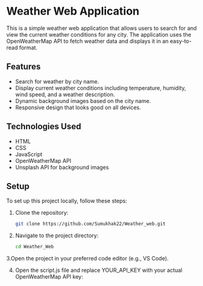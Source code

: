 # Weather Web Application

This is a simple weather web application that allows users to search for and view the current weather conditions for any city. The application uses the OpenWeatherMap API to fetch weather data and displays it in an easy-to-read format.

## Features

- Search for weather by city name.
- Display current weather conditions including temperature, humidity, wind speed, and a weather description.
- Dynamic background images based on the city name.
- Responsive design that looks good on all devices.

## Technologies Used

- HTML
- CSS
- JavaScript
- OpenWeatherMap API
- Unsplash API for background images

## Setup

To set up this project locally, follow these steps:

1. Clone the repository:
   ```sh
   git clone https://github.com/Sumukhak22/Weather_web.git
2. Navigate to the project directory:
   ```sh
   cd Weather_Web
3.Open the project in your preferred code editor (e.g., VS Code).

4. Open the script.js file and replace YOUR_API_KEY with your actual OpenWeatherMap API key:
